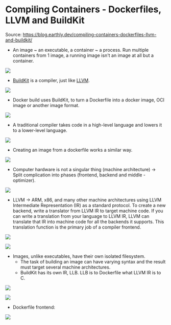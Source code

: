 # Compiling Containers - Dockerfiles, LLVM and BuildKit

Source: https://blog.earthly.dev/compiling-containers-dockerfiles-llvm-and-buildkit/

- An image ~ an executable, a container ~ a process. Run multiple containers from 1 image, a running image isn't an image at all but a container.

![](https://blog.earthly.dev/content/images/2021/03/1-2.png)

- [BuildKit](https://github.com/moby/buildkit) is a compiler, just like [LLVM](https://en.wikipedia.org/wiki/LLVM).

![](https://blog.earthly.dev/content/images/2021/03/099.png)

- Docker build uses BuildKit, to turn a Dockerfile into a docker image, OCI image or another image format.

![](https://blog.earthly.dev/content/images/2021/03/buildctl-2.png)

- A traditional compiler takes code in a high-level language and lowers it to a lower-level language.

![](https://blog.earthly.dev/content/images/2021/03/compilingc.png)

- Creating an image from a dockerfile works a similar way.

![](https://blog.earthly.dev/content/images/2021/03/build-an-image.png)

- Computer hardware is not a singular thing (machine architecture) -> Split complication into phases (frontend, backend and middle - optimizer).

![](https://blog.earthly.dev/content/images/2021/03/3stagebuild.png)

- LLVM -> ARM, x86, and many other machine architectures using LLVM Intermediate Representation (IR) as a standard protocol. To create a new backend, write a translator from LLVM IR to target machine code. If you can write a translation from your language to LLVM IR, LLVM can translate that IR into machine code for all the backends it supports. This translation function is the primary job of a compiler frontend.

![](https://blog.earthly.dev/content/images/2021/03/backends.png)

![](https://blog.earthly.dev/content/images/2021/03/frontends-2.png)

- Images, unlike executables, have their own isolated filesystem.
    - The task of building an image can have varying syntax and the result must target several machine architectures.
    - BuildKit has its own IR, LLB. LLB is to Dockerfile what LLVM IR is to C.

![](https://blog.earthly.dev/content/images/2021/03/LLB-IR.png)

![](https://blog.earthly.dev/content/images/2021/03/Send-LLB.png)

- Dockerfile frontend:

![](https://blog.earthly.dev/content/images/2021/03/controlflow.png)
